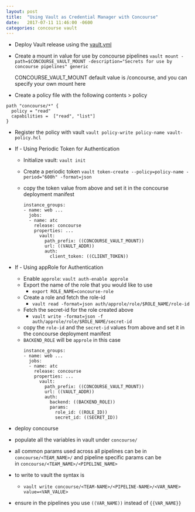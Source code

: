 ```yaml
---
layout: post
title:  "Using Vault as Credential Manager with Concourse"
date:   2017-07-11 11:46:00 -0600
categories: concourse vault
---
```


- Deploy Vault release using the [vault.yml](https://github.com/rahul-kj/concourse-vault/blob/master/vault.yml)
- Create a mount in value for use by concourse pipelines
  `vault mount -path=$CONCOURSE_VAULT_MOUNT -description="Secrets for use by concourse pipelines" generic`

  CONCOURSE_VAULT_MOUNT default value is /concourse, and you can specify your own mount here

- Create a policy file with the following contents > policy
```
path "concourse/*" {
  policy = "read"
  capabilities =  ["read", "list"]
}
```

- Register the policy with vault `vault policy-write policy-name vault-policy.hcl`
- If - Using Periodic Token for Authentication
  - Initialize vault: `vault init`
  - Create a periodic token
    `vault token-create --policy=policy-name -period="600h" -format=json`
  - copy the token value from above and set it in the concourse deployment manifest

    ```
    instance_groups:
    - name: web ...
      jobs:
      - name: atc
        release: concourse
        properties: ...
          vault:
            path_prefix: ((CONCOURSE_VAULT_MOUNT))
            url: ((VAULT_ADDR))
            auth:
              client_token: ((CLIENT_TOKEN))
    ```

- If - Using appRole for Authentication
  - Enable `approle`: `vault auth-enable approle`
  - Export the name of the role that you would like to use
    - `export ROLE_NAME=concourse-role`
  - Create a role and fetch the role-id
    - `vault read -format=json auth/approle/role/$ROLE_NAME/role-id`
  - Fetch the secret-id for the role created above
    - `vault write -format=json -f auth/approle/role/$ROLE_NAME/secret-id`
  - copy the `role-id` and the `secret-id` values from above and set it in the concourse deployment manifest
  - `BACKEND_ROLE` will be `approle` in this case
    ```
    instance_groups:
    - name: web ...
      jobs:
      - name: atc
        release: concourse
        properties: ...
          vault:
            path_prefix: ((CONCOURSE_VAULT_MOUNT))
            url: ((VAULT_ADDR))
            auth:
              backend: ((BACKEND_ROLE))
              params:
                role_id: ((ROLE_ID))
                secret_id: ((SECRET_ID))
    ```

- deploy concourse
- populate all the variables in vault under `concourse/`
- all common params used across all pipelines can be in `concourse/<TEAM_NAME>/` and pipeline specific params can be in `concourse/<TEAM_NAME>/<PIPELINE_NAME>`
- to write to vault the syntax is
  - `vault write concourse/<TEAM-NAME>/<PIPELINE-NAME>/<VAR_NAME> value=<VAR_VALUE>`
- ensure in the pipelines you use `((VAR_NAME))` instead of `{{VAR_NAME}}`

